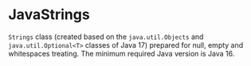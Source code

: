 # JavaStrings
`Strings` class (created based on the `java.util.Objects` and `java.util.Optional<T>` classes of Java 17) prepared for null, empty and whitespaces treating. The minimum required Java version is Java 16.
